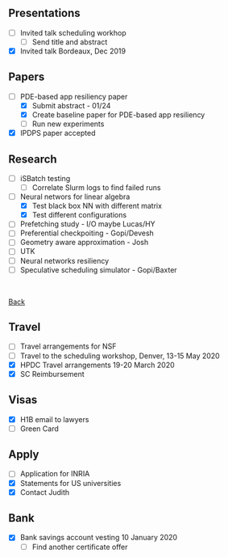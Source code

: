 ## Presentations
  
- [ ] Invited talk scheduling workhop
  - [ ] Send title and abstract
- [x] Invited talk Bordeaux, Dec 2019

## Papers

- [ ] PDE-based app resiliency paper
   - [x] Submit abstract - 01/24
   - [x] Create baseline paper for PDE-based app resiliency
   - [ ] Run new experiments
- [x] IPDPS paper accepted

## Research

- [ ] iSBatch testing
   - [ ] Correlate Slurm logs to find failed runs
- [ ] Neural networs for linear algebra
   - [x] Test black box NN with different matrix
   - [x] Test different configurations
- [ ] Prefetching study - I/O maybe Lucas/HY
- [ ] Preferential checkpoiting - Gopi/Devesh
- [ ] Geometry aware approximation - Josh
- [ ] UTK
- [ ] Neural networks resiliency
- [ ] Speculative scheduling simulator - Gopi/Baxter

<br/>

[Back](index.md)

## Travel

- [ ] Travel arrangements for NSF
- [ ] Travel to the scheduling workshop, Denver, 13-15 May 2020
- [x] HPDC Travel arrangements 19-20 March 2020
- [x] SC Reimbursement

## Visas

- [x] H1B email to lawyers
- [ ] Green Card

## Apply

- [ ] Application for INRIA
- [x] Statements for US universities
- [x] Contact Judith

## Bank

- [x] Bank savings account vesting 10 January 2020
  - [ ] Find another certificate offer
